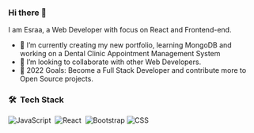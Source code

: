 ### Hi there 👋

I am Esraa, a Web Developer with focus on React and Frontend-end.

- 🌱 I’m currently creating my new portfolio, learning MongoDB and working on a Dental Clinic Appointment Management System
- 👯 I’m looking to collaborate with other Web Developers.
- 🥅 2022 Goals: Become a Full Stack Developer and contribute more to Open Source projects.


### 🛠 &nbsp;Tech Stack

![JavaScript](https://img.shields.io/badge/-JavaScript-05122A?style=flat&logo=javascript)&nbsp;
![React](https://img.shields.io/badge/-React-05122A?style=flat&logo=react)&nbsp;
![Bootstrap](https://img.shields.io/badge/-Bootstrap-05122A?style=flat&logo=bootstrap&logoColor=563D7C)
![CSS](https://img.shields.io/badge/-CSS-05122A?style=flat&logo=CSS3&logoColor=1572B6)&nbsp;


